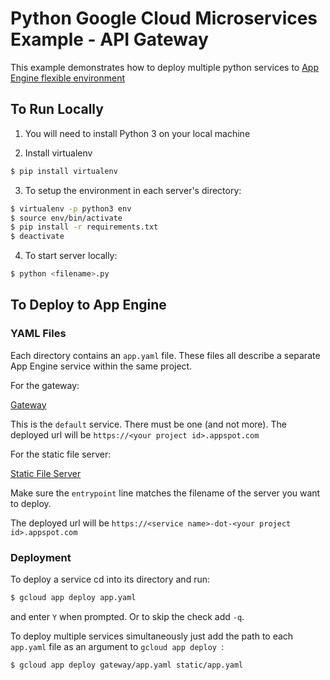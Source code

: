 # Python Google Cloud Microservices Example - API Gateway

This example demonstrates how to deploy multiple python services to [App Engine flexible environment](https://cloud.google.com/appengine/docs/flexible/)

## To Run Locally

1. You will need to install Python 3 on your local machine

2. Install virtualenv
```Bash
$ pip install virtualenv
```

3. To setup the environment in each server's directory:
```Bash
$ virtualenv -p python3 env
$ source env/bin/activate
$ pip install -r requirements.txt
$ deactivate
```

4. To start server locally:
```Bash
$ python <filename>.py
```

## To Deploy to App Engine

### YAML Files

Each directory contains an `app.yaml` file.  These files all describe a
separate App Engine service within the same project.

For the gateway:

[Gateway <default>](gateway/app.yaml)

This is the `default` service.  There must be one (and not more).  The deployed
url will be `https://<your project id>.appspot.com`

For the static file server:

[Static File Server <static>](static/app.yaml)

Make sure the `entrypoint` line matches the filename of the server you want to deploy.

The deployed url will be `https://<service name>-dot-<your project id>.appspot.com`

### Deployment

To deploy a service cd into its directory and run:
```Bash
$ gcloud app deploy app.yaml
```
and enter `Y` when prompted.  Or to skip the check add `-q`.

To deploy multiple services simultaneously just add the path to each `app.yaml`
file as an argument to `gcloud app deploy `:
```Bash
$ gcloud app deploy gateway/app.yaml static/app.yaml
```
